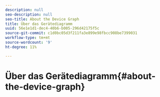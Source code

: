```yaml
---
description: null
seo-description: null
seo-title: About the Device Graph
title: Über das Gerätediagramm
uuid: 56e1e1d1-dec4-40b6-b005-296d42175f5c
source-git-commit: c1d0bc05d3f211fa3e899e98fbcc908be7399031
workflow-type: tm+mt
source-wordcount: '9'
ht-degree: 11%

---
```



# Über das Gerätediagramm{#about-the-device-graph}

